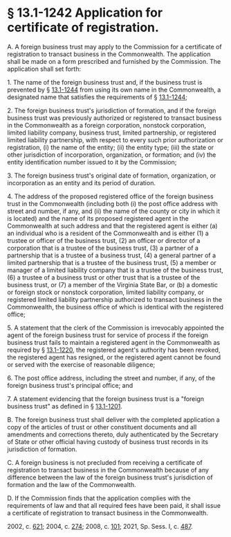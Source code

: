 # § 13.1-1242 Application for certificate of registration.

<p>A. A foreign business trust may apply to the Commission for a certificate of registration to transact business in the Commonwealth. The application shall be made on a form prescribed and furnished by the Commission. The application shall set forth:</p><p>1. The name of the foreign business trust and, if the business trust is prevented by § <a href='/vacode/13.1-1244/'>13.1-1244</a> from using its own name in the Commonwealth, a designated name that satisfies the requirements of § <a href='/vacode/13.1-1244/'>13.1-1244</a>;</p><p>2. The foreign business trust's jurisdiction of formation, and if the foreign business trust was previously authorized or registered to transact business in the Commonwealth as a foreign corporation, nonstock corporation, limited liability company, business trust, limited partnership, or registered limited liability partnership, with respect to every such prior authorization or registration, (i) the name of the entity; (ii) the entity type; (iii) the state or other jurisdiction of incorporation, organization, or formation; and (iv) the entity identification number issued to it by the Commission;</p><p>3. The foreign business trust's original date of formation, organization, or incorporation as an entity and its period of duration.</p><p>4. The address of the proposed registered office of the foreign business trust in the Commonwealth (including both (i) the post office address with street and number, if any, and (ii) the name of the county or city in which it is located) and the name of its proposed registered agent in the Commonwealth at such address and that the registered agent is either (a) an individual who is a resident of the Commonwealth and is either (1) a trustee or officer of the business trust, (2) an officer or director of a corporation that is a trustee of the business trust, (3) a partner of a partnership that is a trustee of a business trust, (4) a general partner of a limited partnership that is a trustee of the business trust, (5) a member or manager of a limited liability company that is a trustee of the business trust, (6) a trustee of a business trust or other trust that is a trustee of the business trust, or (7) a member of the Virginia State Bar, or (b) a domestic or foreign stock or nonstock corporation, limited liability company, or registered limited liability partnership authorized to transact business in the Commonwealth, the business office of which is identical with the registered office;</p><p>5. A statement that the clerk of the Commission is irrevocably appointed the agent of the foreign business trust for service of process if the foreign business trust fails to maintain a registered agent in the Commonwealth as required by § <a href='/vacode/13.1-1220/'>13.1-1220</a>, the registered agent's authority has been revoked, the registered agent has resigned, or the registered agent cannot be found or served with the exercise of reasonable diligence;</p><p>6. The post office address, including the street and number, if any, of the foreign business trust's principal office; and</p><p>7. A statement evidencing that the foreign business trust is a "foreign business trust" as defined in § <a href='/vacode/13.1-1201/'>13.1-1201</a>.</p><p>B. The foreign business trust shall deliver with the completed application a copy of the articles of trust or other constituent documents and all amendments and corrections thereto, duly authenticated by the Secretary of State or other official having custody of business trust records in its jurisdiction of formation.</p><p>C. A foreign business is not precluded from receiving a certificate of registration to transact business in the Commonwealth because of any difference between the law of the foreign business trust's jurisdiction of formation and the law of the Commonwealth.</p><p>D. If the Commission finds that the application complies with the requirements of law and that all required fees have been paid, it shall issue a certificate of registration to transact business in the Commonwealth.</p><p>2002, c. <a href='http://lis.virginia.gov/cgi-bin/legp604.exe?021+ful+CHAP0621'>621</a>; 2004, c. <a href='http://lis.virginia.gov/cgi-bin/legp604.exe?041+ful+CHAP0274'>274</a>; 2008, c. <a href='http://lis.virginia.gov/cgi-bin/legp604.exe?081+ful+CHAP0101'>101</a>; 2021, Sp. Sess. I, c. <a href='http://lis.virginia.gov/cgi-bin/legp604.exe?212+ful+CHAP0487'>487</a>.</p>